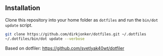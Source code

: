 Installation
------------

Clone this repository into your home folder as `dotfiles` and run the `bin/dot update` script.

```bash
git clone https://github.com/dirkjonker/dotfiles.git ~/.dotfiles
~/.dotfiles/bin/dot update --verbose
```

Based on dotfiler:
https://github.com/svetlyak40wt/dotfiler
